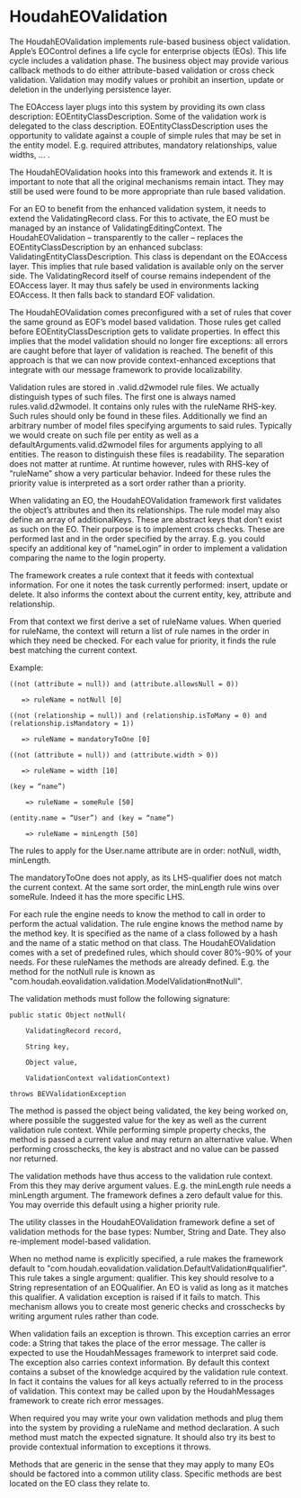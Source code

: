 # HoudahEOValidation #

The HoudahEOValidation implements rule-based business object validation. Apple’s EOControl defines a life cycle for enterprise objects (EOs). This life cycle includes a validation phase. The business object may provide various callback methods to do either attribute-based validation or cross check validation. Validation may modify values or prohibit an insertion, update or deletion in the underlying persistence layer.

The EOAccess layer plugs into this system by providing its own class description: EOEntityClassDescription. Some of the validation work is delegated to the class description. EOEntityClassDescription uses the opportunity to validate against a couple of simple rules that may be set in the entity model. E.g. required attributes, mandatory relationships, value widths, … .

The HoudahEOValidation hooks into this framework and extends it. It is important to note that all the original mechanisms remain intact. They may still be used were found to be more appropriate than rule based validation.

For an EO to benefit from the enhanced validation system, it needs to extend the ValidatingRecord class. For this to activate, the EO must be managed by an instance of ValidatingEditingContext. The HoudahEOValidation – transparently to the caller – replaces the EOEntityClassDescription by an enhanced subclass: ValidatingEntityClassDescription. This class is dependant on the EOAccess layer. This implies that rule based validation is available only on the server side. The ValidatingRecord itself of course remains independent of the EOAccess layer. It may thus safely be used in environments lacking EOAccess. It then falls back to standard EOF validation.

The HoudahEOValidation comes preconfigured with a set of rules that cover the same ground as EOF’s model based validation. Those rules get called before EOEntityClassDescription gets to validate properties. In effect this implies that the model validation should no longer fire exceptions: all errors are caught before that layer of validation is reached. The benefit of this approach is that we can now provide context-enhanced exceptions that integrate with our message framework to provide localizability.

Validation rules are stored in .valid.d2wmodel rule files. We actually distinguish types of such files. The first one is always named rules.valid.d2wmodel. It contains only rules with the ruleName RHS-key. Such rules should only be found in these files. Additionally we find an arbitrary number of model files specifying arguments to said rules. Typically we would create on such file per entity as well as a defaultArguments.valid.d2wmodel files for arguments applying to all entities. The reason to distinguish these files is readability. The separation does not matter at runtime. At runtime however, rules with RHS-key of “ruleName” show a very particular behavior. Indeed for these rules the priority value is interpreted as a sort order rather than a priority.

When validating an EO, the HoudahEOValidation framework first validates the object’s attributes and then its relationships. The rule model may also define an array of  additionalKeys. These are abstract keys that don’t exist as such on the EO. Their purpose is to implement cross checks. These are performed last and in the order specified by the array. E.g. you could specify an additional key of “nameLogin” in order to implement a validation comparing the name to the login property.

The framework creates a rule context that it feeds with contextual information. For one it notes the task currently performed: insert, update or delete. It also informs the context about the current entity, key, attribute and relationship.

From that context we first derive a set of ruleName values. When queried for ruleName, the context will return a list of rule names in the order in which they need be checked. For each value for priority, it finds the rule best matching the current context.

Example:

`((not (attribute = null)) and (attribute.allowsNull = 0))`

`	=> ruleName = notNull [0]`

`((not (relationship = null)) and (relationship.isToMany = 0) and (relationship.isMandatory = 1))`

`	=> ruleName = mandatoryToOne [0]`

`((not (attribute = null)) and (attribute.width > 0))`

`	=> ruleName = width [10]`

`(key = “name”) `

`	 => ruleName = someRule [50]`

`(entity.name = “User”) and (key = “name”) `

`	 => ruleName = minLength [50]`


The rules to apply for the User.name attribute are in order: notNull, width, minLength.

The mandatoryToOne does not apply, as its LHS-qualifier does not match the current context. At the same sort order, the minLength rule wins over someRule. Indeed it has the more specific LHS.


For each rule the engine needs to know the method to call in order to perform the actual validation. The rule engine knows the method name by the method key. It is specified as the name of a class followed by a hash and the name of a static method on that class. The HoudahEOValidation comes with a set of predefined rules, which should cover 80%-90% of your needs. For these ruleNames the methods are already defined. E.g. the method for the notNull rule is known as "com.houdah.eovalidation.validation.ModelValidation#notNull".

The validation methods must follow the following signature:

`public static Object notNull(`

`	 ValidatingRecord record,`

`	 String key,`

`	 Object value,`

`	 ValidationContext validationContext)`

`throws BEVValidationException`


The method is passed the object being validated, the key being worked on, where possible the suggested value for the key as well as the current validation rule context. While performing simple property checks, the method is passed a current value and may return an alternative value. When performing crosschecks, the key is abstract and no value can be passed nor returned.

The validation methods have thus access to the validation rule context. From this they may derive argument values. E.g. the minLength rule needs a minLength argument. The framework defines a zero default value for this. You may override this default using a higher priority rule.

The utility classes in the HoudahEOValidation framework define a set of validation methods for the base types: Number, String and Date. They also re-implement model-based validation.

When no method name is explicitly specified, a rule makes the framework default to "com.houdah.eovalidation.validation.DefaultValidation#qualifier". This rule takes a single argument: qualifier. This key should resolve to a String representation of an EOQualifier. An EO is valid as long as it matches this qualifier. A validation exception is raised if it fails to match. This mechanism allows you to create most generic checks and crosschecks by writing argument rules rather than code.

When validation fails an exception is thrown. This exception carries an error code: a String that takes the place of the error message. The caller is expected to use the HoudahMessages framework to interpret said code. The exception also carries context information. By default this context contains a subset of the knowledge acquired by the validation rule context. In fact it contains the values for all keys actually referred to in the process of validation. This context may be called upon by the HoudahMessages framework to create rich error messages.

When required you may write your own validation methods and plug them into the system by providing a ruleName and method declaration. A such method must match the expected signature. It should also try its best to provide contextual information to exceptions it throws.

Methods that are generic in the sense that they may apply to many EOs should be factored into a common utility class. Specific methods are best located on the EO class they relate to.